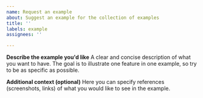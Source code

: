 ```yaml
---
name: Request an example
about: Suggest an example for the collection of examples
title: ''
labels: example
assignees: ''

---
```


**Describe the example you'd like**
A clear and concise description of what you want to have. The goal is to illustrate one feature in one example, so try to be as specific as possible.

**Additional context (optional)**
Here you can specify references (screenshots, links) of what you would like to see in the example.
